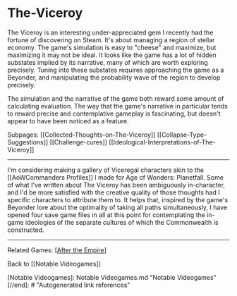 # The-Viceroy

The Viceroy is an interesting under-appreciated gem I recently had the fortune of discovering on Steam.  It's about managing a region of stellar economy.  The game's simulation is easy to "cheese" and maximize, but maximizing it may not be ideal.  It looks like the game has a lot of hidden substates implied by its narrative, many of which are worth exploring precisely.  Tuning into these substates requires approaching the game as a Beyonder, and manipulating the probability wave of the region to develop precisely.

The simulation and the narrative of the game both reward some amount of calculating evaluation.  The way that the game's narrative in particular tends to reward precise and contemplative gameplay is fascinating, but doesn't appear to have been noticed as a feature.

Subpages:
[[Collected-Thoughts-on-The-Viceroy]]
[[Collapse-Type-Suggestions]]
[[Challenge-cures]]
[[Ideological-Interpretations-of-The-Viceroy]]

---
I'm considering making a gallery of Viceregal characters akin to the [[AoWCommanders Profiles]] I made for Age of Wonders: Planetfall.  Some of what I've written about The Viceroy has been ambiguously in-character, and I'd be more satisfied with the creative quality of those thoughts had I specific characters to attribute them to.  It helps that, inspired by the game's Beyonder lore about the optimality of taking all paths simultaneously, I have opened four save game files in all at this point for contemplating the in-game ideologies of the separate cultures of which the Commonwealth is constructed.

---

Related Games:
[[After the Empire]]

Back to [[Notable Videogames]]


[//begin]: # "Autogenerated link references for markdown compatibility"
[Collected Thoughts on The Viceroy]: collected-thoughts-on-the-viceroy.md "Collected Thoughts on The Viceroy"
[Collapse Type Suggestions]: collapse-type-suggestions.md "Collapse Type Suggestions"
[Challenge Cures]: challenge-cures.md "Challenge Cures"
[Ideological Interpretations of The Viceroy]: ideological-interpretations-of-The-Viceroy.md "Ideological Interpretations of The Viceroy"
[After the Empire]: after-the-empire.md "After the Empire"
[Notable Videogames]: Notable Videogames.md "Notable Videogames"
[//end]: # "Autogenerated link references"